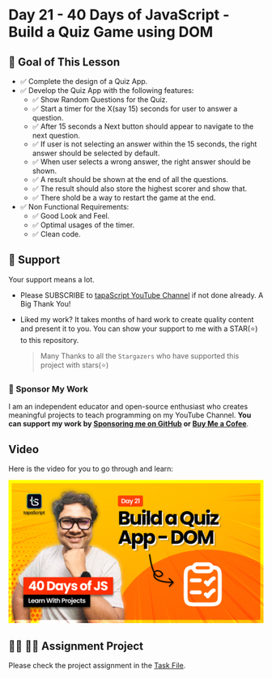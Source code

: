 # Day 21 - 40 Days of JavaScript - Build a Quiz Game using DOM

## **🎯 Goal of This Lesson**

- ✅ Complete the design of a Quiz App.
- ✅ Develop the Quiz App with the following features:
  - ✅ Show Random Questions for the Quiz.
  - ✅ Start a timer for the X(say 15) seconds for user to answer a question.
  - ✅ After 15 seconds a Next button should appear to navigate to the next question.
  - ✅ If user is not selecting an answer within the 15 seconds, the right answer should be selected by default.
  - ✅ When user selects a wrong answer, the right answer should be shown.
  - ✅ A result should be shown at the end of all the questions.
  - ✅ The result should also store the highest scorer and show that.
  - ✅ There shold be a way to restart the game at the end.
- ✅ Non Functional Requirements:
  - ✅ Good Look and Feel.
  - ✅ Optimal usages of the timer.
  - ✅ Clean code.

## 🫶 Support

Your support means a lot.

- Please SUBSCRIBE to [tapaScript YouTube Channel](https://youtube.com/tapasadhikary) if not done already. A Big Thank You!
- Liked my work? It takes months of hard work to create quality content and present it to you. You can show your support to me with a STAR(⭐) to this repository.

    > Many Thanks to all the `Stargazers` who have supported this project with stars(⭐)

### 🤝 Sponsor My Work

I am an independent educator and open-source enthusiast who creates meaningful projects to teach programming on my YouTube Channel. **You can support my work by [Sponsoring me on GitHub](https://github.com/sponsors/atapas) or [Buy Me a Cofee](https://buymeacoffee.com/tapasadhikary)**.

## Video

Here is the video for you to go through and learn:

[![day-21](./banner.png)](https://youtu.be/aNhPav1DgTY "Video")

## **👩‍💻 🧑‍💻 Assignment Project**

Please check the project assignment in the [Task File](../project-assignment/recipe-finder.md).
